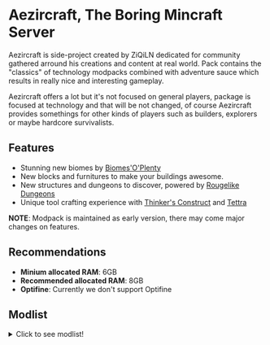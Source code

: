 # Aezircraft, The Boring Mincraft Server

Aezircraft is side-project created by ZiQiLN dedicated for community gathered arround his creations and content at real world. Pack contains the "classics" of technology modpacks combined with adventure sauce which results in really nice and interesting gameplay.

Aezircraft offers a lot but it's not focused on general players, package is focused at technology and that will be not changed, of course Aezircraft provides somethings for other kinds of players such as builders, explorers or maybe hardcore survivalists.

## Features
- Stunning new biomes by [Biomes'O'Plenty]()
- New blocks and furnitures to make your buildings awesome.
- New structures and dungeons to discover, powered by [Rougelike Dungeons]()
- Unique tool crafting experience with [Thinker's Construct]() and [Tettra]()

**NOTE**: Modpack is maintained as early version, there may come major changes on features.

## Recommendations
- **Minium allocated RAM**: 6GB
- **Recommended allocated RAM**: 8GB
- **Optifine**: Currently we don't support Optifine

## Modlist

<details>
  <summary>Click to see modlist!</summary>
  
##### Client-Side Modifications
##### Server-Side Modificatons
##### Libraries & APIs
</details>